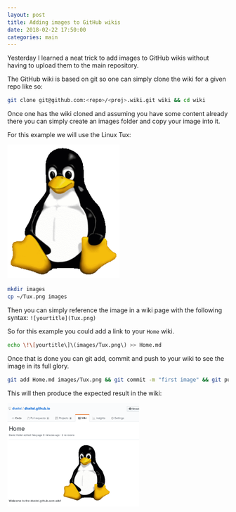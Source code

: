 ```yaml
---
layout: post
title: Adding images to GitHub wikis
date: 2018-02-22 17:50:00
categories: main
---
```


Yesterday I learned a neat trick to add images to GitHub wikis without having to upload them
to the main repository.

The GitHub wiki is based on git so one can simply clone the wiki for a given repo like so:

```bash
git clone git@github.com:<repo>/<proj>.wiki.git wiki && cd wiki
```

Once one has the wiki cloned and assuming you have some content already there you can simply
create an images folder and copy your image into it.

For this example we will use the Linux Tux:

<img title="lewing@isc.tamu.edu Larry Ewing and The GIMP [Attribution], via Wikimedia Commons" width="256" src="/img/Tux.png"/>


```bash
mkdir images
cp ~/Tux.png images
```

Then you can simply reference the image in a wiki page with the following syntax: `![yourtitle](Tux.png)`

So for this example you could add a link to your `Home` wiki.

```bash
echo \!\[yourtitle\]\(images/Tux.png\) >> Home.md
```

Once that is done you can git add, commit and push to your wiki to see the image in its full glory.

```bash
git add Home.md images/Tux.png && git commit -m "first image" && git push
```

This will then produce the expected result in the wiki:

<img src="/img/Selection_223.png" width="300">
